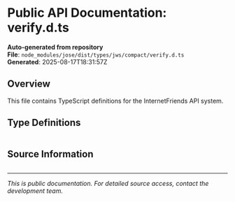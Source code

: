 # Public API Documentation: verify.d.ts

**Auto-generated from repository**  
**File**: `node_modules/jose/dist/types/jws/compact/verify.d.ts`  
**Generated**: 2025-08-17T18:31:57Z

## Overview

This file contains TypeScript definitions for the InternetFriends API system.

## Type Definitions

```typescript

```

## Source Information

```json

```

---
*This is public documentation. For detailed source access, contact the development team.*
